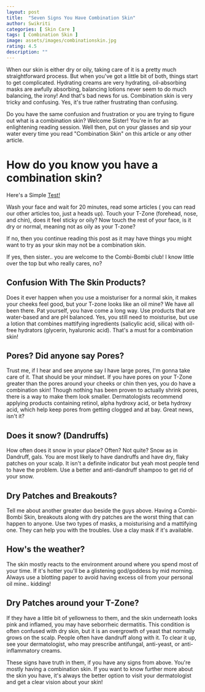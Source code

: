```yaml
---
layout: post
title:  "Seven Signs You Have Combination Skin"
author: Swikriti
categories: [ Skin Care ]
tags: [ Combination Skin ]
image: assets/images/combinationskin.jpg
rating: 4.5
description: ""
---
```


When our skin is either dry or oily, taking care of it is a pretty much straightforward process. But when you've got a little bit of both, things start to get complicated. Hydrating creams are very hydrating, oil-absorbing masks are awfully absorbing, balancing lotions never seem to do much balancing, the irony! And that's bad news for us. Combination skin is very tricky and confusing. Yes, it's true rather frustrating than confusing.

Do you have the same confusion and frustration or you are trying to figure out what is a combination skin? Welcome Sister! You're in for an enlightening reading session. Well then, put on your glasses and sip your water every time you read "Combination Skin" on this article or any other article.

# How do you know you have a combination skin? 

Here's a Simple [Test!](https://sheenycare.com/how-to-determine-my-skin-type)

Wash your face and wait for 20 minutes, read some articles ( you can read our other articles too, just a heads up). Touch your T-Zone (forehead, nose, and chin), does it feel sticky or oily? Now touch the rest of your face, is it dry or normal, meaning not as oily as your T-zone? 

If no, then you continue reading this post as it may have things you might want to try as your skin may not be a combination skin.

If yes, then sister.. you are welcome to the Combi-Bombi club! I know little over the top but who really cares, no?


## Confusion With The Skin Products?

Does it ever happen when you use a moisturiser for a normal skin, it makes your cheeks feel good, but your T-zone looks like an oil mine? We have all been there. Pat yourself, you have come a long way. Use products that are water-based and are pH balanced. Yes, you still need to moisturise, but use a lotion that combines mattifying ingredients (salicylic acid, silica) with oil-free hydrators (glycerin, hyaluronic acid). That's a must for a combination skin!

## Pores? Did anyone say Pores?

Trust me, if I hear and see anyone say I have large pores, I'm gonna take care of it. That should be your mindset. If you have pores on your T-Zone greater than the pores around your cheeks or chin then yes, you do have a combination skin! Though nothing has been proven to actually shrink pores, there is a way to make them look smaller. Dermatologists recommend applying products containing retinol, alpha hydroxy acid, or beta hydroxy acid, which help keep pores from getting clogged and at bay. Great news, isn't it?


## Does it snow? (Dandruffs)

How often does it snow in your place? Often? Not quite? Snow as in Dandruff, gals. You are most likely to have dandruffs and have dry, flaky patches on your scalp. It isn't a definite indicator but yeah most people tend to have the problem. Use a better and anti-dandruff shampoo to get rid of your snow. 


## Dry Patches and Breakouts? 

Tell me about another greater duo beside the guys above. Having a Combi-Bombi Skin, breakouts along with dry patches are the worst thing that can happen to anyone. Use two types of masks, a moisturising and a mattifying one. They can help you with the troubles. Use a clay mask if it's available.

## How's the weather? 

The skin mostly reacts to the environment around where you spend most of your time. If it's hotter you'll be a glistening god/goddess by mid morning. Always use a blotting paper to avoid having excess oil from your personal oil mine.. kidding! 


## Dry Patches around your T-Zone?

If they have a little bit of yellowness to them, and the skin underneath looks pink and inflamed, you may have seborrheic dermatitis. This condition is often confused with dry skin, but it is an overgrowth of yeast that normally grows on the scalp. People often have dandruff along with it. To clear it up, see your dermatologist, who may prescribe antifungal, anti-yeast, or anti-inflammatory creams.

These signs have truth in them, if you have any signs from above. You're mostly having a combination skin. If you want to know further more about the skin you have, it's always the better option to visit your dermatologist and get a clear vision about your skin!

